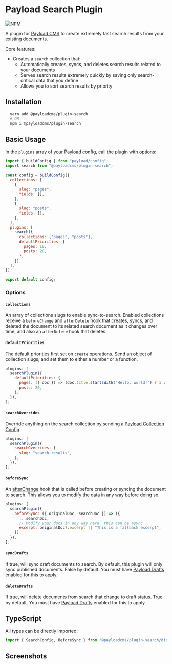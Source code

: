 # Payload Search Plugin

[![NPM](https://img.shields.io/npm/v/@payloadcms/plugin-search)](https://www.npmjs.com/package/@payloadcms/plugin-search)

A plugin for [Payload CMS](https://github.com/payloadcms/payload) to create extremely fast search results from your existing documents.

Core features:

- Creates a `search` collection that:
  - Automatically creates, syncs, and deletes search results related to your documents
  - Serves search results extremely quickly by saving only search-critical data that you define
  - Allows you to sort search results by priority

## Installation

```bash
  yarn add @payloadcms/plugin-search
  # OR
  npm i @payloadcms/plugin-search
```

## Basic Usage

In the `plugins` array of your [Payload config](https://payloadcms.com/docs/configuration/overview), call the plugin with [options](#options):

```js
import { buildConfig } from "payload/config";
import search from "@payloadcms/plugin-search";

const config = buildConfig({
  collections: [
    {
      slug: "pages",
      fields: [],
    },
    {
      slug: "posts",
      fields: [],
    },
  ],
  plugins: [
    search({
      collections: ["pages", "posts"],
      defaultPriorities: {
        pages: 10,
        posts: 20,
      },
    }),
  ],
});

export default config;
```

### Options

#### `collections`

An array of collections slugs to enable sync-to-search. Enabled collections receive a `beforeChange` and `afterDelete` hook that creates, syncs, and deleted the document to its related search document as it changes over time, and also an `afterDelete` hook that deletes.

#### `defaultPriorities`

The default priorities first set on `create` operations. Send an object of collection slugs, and set them to either a number or a function.

```js
plugins: [
  searchPlugin({
    defaultPriorities: {
      pages: ({ doc }) => (doc.title.startsWith("Hello, world!") ? 1 : 10),
      posts: 20,
    },
  }),
];
```

#### `searchOverrides`

Override anything on the search collection by sending a [Payload Collection Config](https://payloadcms.com/docs/configuration/collections).

```js
plugins: [
  searchPlugin({
    searchOverrides: {
      slug: "search-results",
    },
  }),
];
```

#### `beforeSync`

An [afterChange](<[afterChange](https://payloadcms.com/docs/hooks/globals#afterchange)>) hook that is called before creating or syncing the document to search. This allows you to modify the data in any way before doing so.

```js
plugins: [
  searchPlugin({
    beforeSync: ({ originalDoc, searchDoc }) => ({
      ...searchDoc,
      // Modify your docs in any way here, this can be async
      excerpt: originalDoc?.excerpt || "This is a fallback excerpt",
    }),
  }),
];
```

#### `syncDrafts`

If true, will sync draft documents to search. By default, this plugin will only sync published documents. False by default. You must have [Payload Drafts](https://payloadcms.com/docs/versions/drafts) enabled for this to apply.

#### `deleteDrafts`

If true, will delete documents from search that change to draft status. True by default. You must have [Payload Drafts](https://payloadcms.com/docs/versions/drafts) enabled for this to apply.

## TypeScript

All types can be directly imported:

```js
import { SearchConfig, BeforeSync } from "@payloadcms/plugin-search/dist/types";
```

## Screenshots

